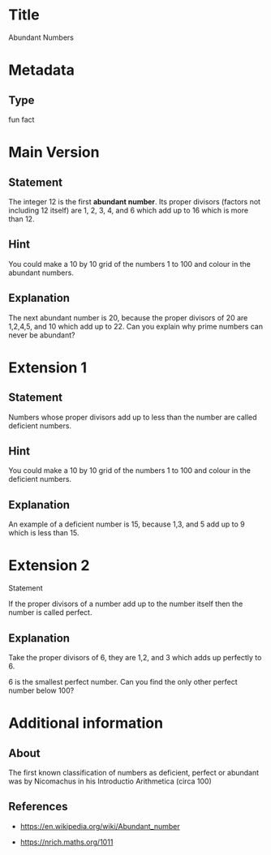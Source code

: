 # Title

Abundant Numbers

# Metadata

## Type

fun fact

# Main Version

## Statement

The integer 12 is the first **abundant number**. Its proper divisors (factors not including 12 itself)  are 1, 2, 3, 4, and 6 which add up to 16 which is more than 12. 

## Hint

You could make a 10 by 10 grid of the numbers 1 to 100 and colour in the abundant numbers.

## Explanation

The next abundant number is 20, because the proper divisors of 20 are 1,2,4,5, and 10 which add up to 22. Can you explain why prime numbers can never be abundant?   

# Extension 1

## Statement

Numbers whose proper divisors add up to less than the number are called deficient numbers. 

## Hint

You could make a 10 by 10 grid of the numbers 1 to 100 and colour in the deficient numbers.

## Explanation

An example of a deficient number is 15, because 1,3, and 5 add up to 9 which is less than 15.

# Extension 2 

Statement

If the proper divisors of a number add up to the number itself then the number is called perfect. 

## Explanation

Take the proper divisors of 6, they are 1,2, and 3 which adds up perfectly to 6.

6 is the smallest perfect number. Can you find the only other perfect number below 100?

# Additional information

## About

The first known classification of numbers as deficient, perfect or abundant was by Nicomachus in his Introductio Arithmetica (circa 100)

## References

* https://en.wikipedia.org/wiki/Abundant_number

* https://nrich.maths.org/1011

